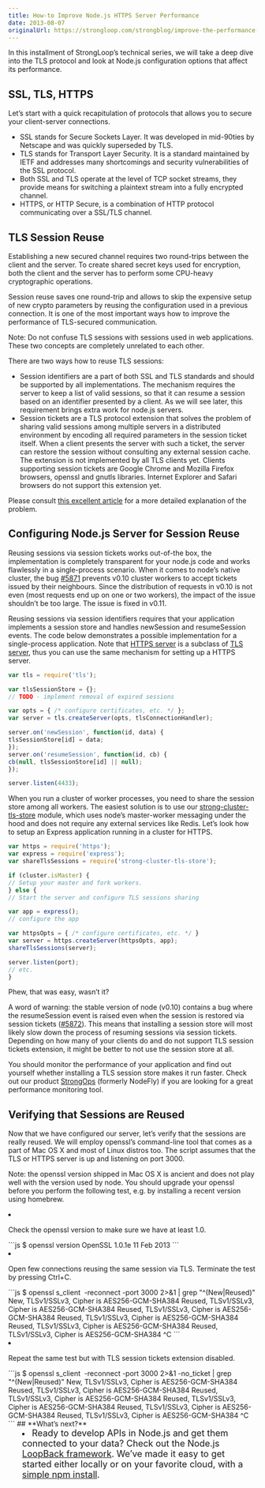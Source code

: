 ```yaml
---
title: How-to Improve Node.js HTTPS Server Performance
date: 2013-08-07
originalUrl: https://strongloop.com/strongblog/improve-the-performance-of-the-node-js-https-server/
---
```


<p dir="ltr">
  In this installment of StrongLoop’s technical series, we will take a deep dive into the TLS protocol and look at Node.js configuration options that affect its performance.
</p>

<h2 dir="ltr">
  SSL, TLS, HTTPS
</h2>

<p dir="ltr">
  Let’s start with a quick recapitulation of protocols that allows you to secure your client-server connections.
</p>

  * SSL stands for Secure Sockets Layer. It was developed in mid-90ties by Netscape and was quickly superseded by TLS.
  * TLS stands for Transport Layer Security. It is a standard maintained by IETF and addresses many shortcomings and security vulnerabilities of the SSL protocol.
  * Both SSL and TLS operate at the level of TCP socket streams, they provide means for switching a plaintext stream into a fully encrypted channel.
  * HTTPS, or HTTP Secure, is a combination of HTTP protocol communicating over a SSL/TLS channel.

<h2 dir="ltr">
  TLS Session Reuse
</h2>

<p dir="ltr">
  Establishing a new secured channel requires two round-trips between the client and the server. To create shared secret keys used for encryption, both the client and the server has to perform some CPU-heavy cryptographic operations.
</p>

<p dir="ltr">
  Session reuse saves one round-trip and allows to skip the expensive setup of new crypto parameters by reusing the configuration used in a previous connection. It is one of the most important ways how to improve the performance of TLS-secured communication.
</p>

<p dir="ltr">
  Note: Do not confuse TLS sessions with sessions used in web applications. These two concepts are completely unrelated to each other.
</p>

<p dir="ltr">
  There are two ways how to reuse TLS sessions:
</p>

  * Session identifiers are a part of both SSL and TLS standards and should be supported by all implementations. The mechanism requires the server to keep a list of valid sessions, so that it can resume a session based on an identifier presented by a client. As we will see later, this requirement brings extra work for node.js servers.
  * Session tickets are a TLS protocol extension that solves the problem of sharing valid sessions among multiple servers in a distributed environment by encoding all required parameters in the session ticket itself. When a client presents the server with such a ticket, the server can restore the session without consulting any external session cache. The extension is not implemented by all TLS clients yet. Clients supporting session tickets are Google Chrome and Mozilla Firefox browsers, openssl and gnutls libraries. Internet Explorer and Safari browsers do not support this extension yet.

<p dir="ltr">
  Please consult <a href="http://vincent.bernat.im/en/blog/2011-ssl-session-reuse-rfc5077.html">this excellent article</a> for a more detailed explanation of the problem.
</p>

<h2 dir="ltr">
  Configuring Node.js Server for Session Reuse
</h2>

<p dir="ltr">
  Reusing sessions via session tickets works out-of-the box, the implementation is completely transparent for your node.js code and works flawlessly in a single-process scenario. When it comes to node&#8217;s native cluster, the bug <a href="https://github.com/joyent/node/issues/5871">#5871</a> prevents v0.10 cluster workers to accept tickets issued by their neighbours. Since the distribution of requests in v0.10 is not even (most requests end up on one or two workers), the impact of the issue shouldn’t be too large. The issue is fixed in v0.11.
</p>

<p dir="ltr">
  Reusing sessions via session identifiers requires that your application implements a session store and handles newSession and resumeSession events. The code below demonstrates a possible implementation for a single-process application. Note that <a href="http://nodejs.org/api/https.html">HTTPS server</a> is a subclass of <a href="http://nodejs.org/api/tls.html">TLS server</a>, thus you can use the same mechanism for setting up a HTTPS server.
</p>

```js
var tls = require('tls');

var tlsSessionStore = {};
// TODO - implement removal of expired sessions

var opts = { /* configure certificates, etc. */ };
var server = tls.createServer(opts, tlsConnectionHandler);

server.on('newSession', function(id, data) {
tlsSessionStore[id] = data;
});
server.on('resumeSession', function(id, cb) {
cb(null, tlsSessionStore[id] || null);
});

server.listen(4433);
```

<p dir="ltr">
  When you run a cluster of worker processes, you need to share the session store among all workers. The easiest solution is to use our <a href="https://npmjs.org/package/strong-cluster-tls-store">strong-cluster-tls-store</a> module, which uses node&#8217;s master-worker messaging under the hood and does not require any external services like Redis. Let&#8217;s look how to setup an Express application running in a cluster for HTTPS.
</p>

```js
var https = require('https');
var express = require('express');
var shareTlsSessions = require('strong-cluster-tls-store');

if (cluster.isMaster) {
// Setup your master and fork workers.
} else {
// Start the server and configure TLS sessions sharing

var app = express();
// configure the app

var httpsOpts = { /* configure certificates, etc. */ }
var server = https.createServer(httpsOpts, app);
shareTlsSessions(server);

server.listen(port);
// etc.
}
```

<p dir="ltr">
  Phew, that was easy, wasn&#8217;t it?
</p>

<p dir="ltr">
  A word of warning: the stable version of node (v0.10) contains a bug where the resumeSession event is raised even when the session is restored via session tickets (<a href="https://github.com/joyent/node/issues/5872">#5872</a>). This means that installing a session store will most likely slow down the process of resuming sessions via session tickets. Depending on how many of your clients do and do not support TLS session tickets extension, it might be better to not use the session store at all.
</p>

<p dir="ltr">
  You should monitor the performance of your application and find out yourself whether installing a TLS session store makes it run faster. Check out our product <a href="http://nodefly.com/">StrongOps</a> (formerly NodeFly) if you are looking for a great performance monitoring tool.
</p>

<h2 dir="ltr">
  Verifying that Sessions are Reused
</h2>

<p dir="ltr">
  Now that we have configured our server, let&#8217;s verify that the sessions are really reused. We will employ openssl&#8217;s command-line tool that comes as a part of Mac OS X and most of Linux distros too. The script assumes that the TLS or HTTPS server is up and listening on port 3000.
</p>

<p dir="ltr">
  Note: the openssl version shipped in Mac OS X is ancient and does not play well with the version used by node. You should upgrade your openssl before you perform the following test, e.g. by installing a recent version using homebrew.
</p>

<li dir="ltr"><p dir="ltr">Check the openssl version to make sure we have at least 1.0. </p>
</li>
```js
$ openssl version
OpenSSL 1.0.1e 11 Feb 2013
```
<li dir="ltr"><p dir="ltr">Open few connections reusing the same session via TLS. Terminate the test by pressing Ctrl+C.</p>
</li>
 ```js
$ openssl s_client  -reconnect -port 3000 2>&1 
| grep "^(New|Reused)"
New, TLSv1/SSLv3, Cipher is AES256-GCM-SHA384
Reused, TLSv1/SSLv3, Cipher is AES256-GCM-SHA384
Reused, TLSv1/SSLv3, Cipher is AES256-GCM-SHA384
Reused, TLSv1/SSLv3, Cipher is AES256-GCM-SHA384
Reused, TLSv1/SSLv3, Cipher is AES256-GCM-SHA384
Reused, TLSv1/SSLv3, Cipher is AES256-GCM-SHA384
^C
```
<li dir="ltr"><p dir="ltr">Repeat the same test but with TLS session tickets extension disabled.</p> 
</li>
```js
$ openssl s_client  -reconnect -port 3000 2>&1 -no_ticket 
| grep "^(New|Reused)"
New, TLSv1/SSLv3, Cipher is AES256-GCM-SHA384
Reused, TLSv1/SSLv3, Cipher is AES256-GCM-SHA384
Reused, TLSv1/SSLv3, Cipher is AES256-GCM-SHA384
Reused, TLSv1/SSLv3, Cipher is AES256-GCM-SHA384
Reused, TLSv1/SSLv3, Cipher is AES256-GCM-SHA384
Reused, TLSv1/SSLv3, Cipher is AES256-GCM-SHA384
^C
```
## **What’s next?**

<li style="margin-left: 2em;">
  <span style="font-size: 18px;">Ready to develop APIs in Node.js and get them connected to your data? Check out the Node.js <a href="http://loopback.io/">LoopBack framework</a>. We’ve made it easy to get started either locally or on your favorite cloud, with a <a href="http://strongloop.com/get-started/">simple npm install</a>.</span>
</li>

&nbsp;